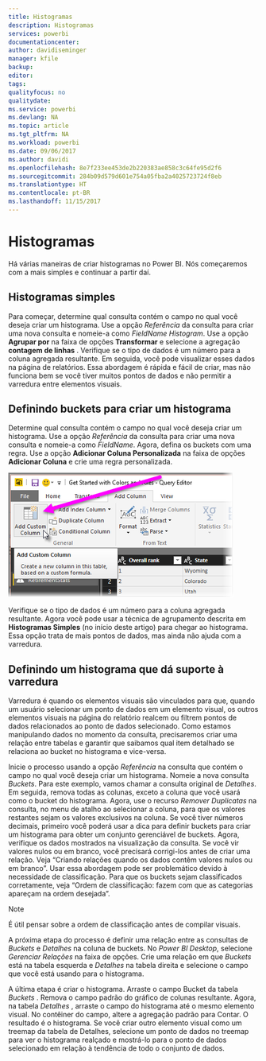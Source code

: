 ```yaml
---
title: Histogramas
description: Histogramas
services: powerbi
documentationcenter: 
author: davidiseminger
manager: kfile
backup: 
editor: 
tags: 
qualityfocus: no
qualitydate: 
ms.service: powerbi
ms.devlang: NA
ms.topic: article
ms.tgt_pltfrm: NA
ms.workload: powerbi
ms.date: 09/06/2017
ms.author: davidi
ms.openlocfilehash: 8e7f233ee453de2b220383ae858c3c64fe95d2f6
ms.sourcegitcommit: 284b09d579d601e754a05fba2a4025723724f8eb
ms.translationtype: HT
ms.contentlocale: pt-BR
ms.lasthandoff: 11/15/2017
---
```

# <a name="histograms"></a>Histogramas
Há várias maneiras de criar histogramas no Power BI. Nós começaremos com a mais simples e continuar a partir daí.

## <a name="simple-histograms"></a>Histogramas simples
Para começar, determine qual consulta contém o campo no qual você deseja criar um histograma.  Use a opção *Referência* da consulta para criar uma nova consulta e nomeie-a como *FieldName Histogram*. Use a opção **Agrupar por** na faixa de opções **Transformar** e selecione a agregação **contagem de linhas** . Verifique se o tipo de dados é um número para a coluna agregada resultante. Em seguida, você pode visualizar esses dados na página de relatórios. Essa abordagem é rápida e fácil de criar, mas não funciona bem se você tiver muitos pontos de dados e não permitir a varredura entre elementos visuais.

## <a name="defining-buckets-to-build-a-histogram"></a>Definindo buckets para criar um histograma
Determine qual consulta contém o campo no qual você deseja criar um histograma. Use a opção *Referência* da consulta para criar uma nova consulta e nomeie-a como *FieldName*.  Agora, defina os buckets com uma regra. Use a opção **Adicionar Coluna Personalizada** na faixa de opções **Adicionar Coluna** e crie uma regra personalizada.

![](media/service-histograms/powerbi-service-histograms_1.png)

Verifique se o tipo de dados é um número para a coluna agregada resultante. Agora você pode usar a técnica de agrupamento descrita em **Histogramas Simples** (no início deste artigo) para chegar ao histograma. Essa opção trata de mais pontos de dados, mas ainda não ajuda com a varredura.

## <a name="defining-a-histogram-that-supports-brushing"></a>Definindo um histograma que dá suporte à varredura
Varredura é quando os elementos visuais são vinculados para que, quando um usuário selecionar um ponto de dados em um elemento visual, os outros elementos visuais na página do relatório realcem ou filtrem pontos de dados relacionados ao ponto de dados selecionado.  Como estamos manipulando dados no momento da consulta, precisaremos criar uma relação entre tabelas e garantir que saibamos qual item detalhado se relaciona ao bucket no histograma e vice-versa.

Inicie o processo usando a opção *Referência* na consulta que contém o campo no qual você deseja criar um histograma.  Nomeie a nova consulta *Buckets*.  Para este exemplo, vamos chamar a consulta original de *Detalhes*.  Em seguida, remova todas as colunas, exceto a coluna que você usará como o bucket do histograma.  Agora, use o recurso *Remover Duplicatas* na consulta, no menu de atalho ao selecionar a coluna, para que os valores restantes sejam os valores exclusivos na coluna. Se você tiver números decimais, primeiro você poderá usar a dica para definir buckets para criar um histograma para obter um conjunto gerenciável de buckets.  Agora, verifique os dados mostrados na visualização da consulta. Se você vir valores nulos ou em branco, você precisará corrigi-los antes de criar uma relação. Veja “Criando relações quando os dados contêm valores nulos ou em branco”. Usar essa abordagem pode ser problemático devido à necessidade de classificação. Para que os buckets sejam classificados corretamente, veja “Ordem de classificação: fazem com que as categorias apareçam na ordem desejada”. 

> [!NOTE]
> É útil pensar sobre a ordem de classificação antes de compilar visuais.   
> 
> 

A próxima etapa do processo é definir uma relação entre as consultas de *Buckets* e *Detalhes* na coluna de buckets.  No *Power BI Desktop*, selecione *Gerenciar Relações* na faixa de opções.  Crie uma relação em que *Buckets* está na tabela esquerda e *Detalhes* na tabela direita e selecione o campo que você está usando para o histograma. 

A última etapa é criar o histograma. Arraste o campo Bucket da tabela *Buckets* . Remova o campo padrão do gráfico de colunas resultante.  Agora, na tabela *Detalhes* , arraste o campo do histograma até o mesmo elemento visual. No contêiner do campo, altere a agregação padrão para Contar. O resultado é o histograma. Se você criar outro elemento visual como um treemap da tabela de Detalhes, selecione um ponto de dados no treemap para ver o histograma realçado e mostrá-lo para o ponto de dados selecionado em relação à tendência de todo o conjunto de dados.

